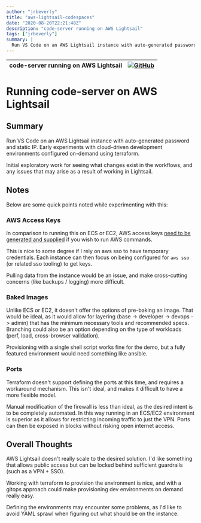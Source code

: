 ```yaml
---
author: "jrbeverly"
title: "aws-lightsail-codespaces"
date: "2020-08-20T22:21:48Z"
description: "code-server running on AWS Lightsail"
tags: ["jrbeverly"]
summary: |
  Run VS Code on an AWS Lightsail instance with auto-generated password and static IP. Early experiments with cloud-driven development environments configured on-demand using terraform. Initial exploratory work for seeing what changes exist in the workflows, and any issues that may arise as a result of working in Lightsail.
---
```


| code-server running on AWS Lightsail | [![GitHub](https://img.shields.io/badge/GitHub-%23121011.svg?logo=github&logoColor=white)](https://github.com/jrbeverly/aws-lightsail-codespaces) |
| :-------- | -------: |


# Running code-server on AWS Lightsail

## Summary

Run VS Code on an AWS Lightsail instance with auto-generated password and static IP. Early experiments with cloud-driven development environments configured on-demand using terraform.

Initial exploratory work for seeing what changes exist in the workflows, and any issues that may arise as a result of working in Lightsail.

## Notes

Below are some quick points noted while experimenting with this:

### AWS Access Keys

In comparison to running this on ECS or EC2, AWS access keys [need to be generated and supplied](https://lightsail.aws.amazon.com/ls/docs/en_us/articles/lightsail-how-to-set-up-access-keys-to-use-sdk-api-cli) if you wish to run AWS commands.

This is nice to some degree if I rely on aws sso to have temporary credentials. Each instance can then focus on being configured for `aws sso` (or related sso tooling) to get keys.

Pulling data from the instance would be an issue, and make cross-cutting concerns (like backups / logging) more difficult.

### Baked Images

Unlike ECS or EC2, it doesn't offer the options of pre-baking an image. That would be ideal, as it would allow for layering (base -> developer -> devops -> admin) that has the minimum necessary tools and recommended specs. Branching could also be an option depending on the type of workloads (perf, load, cross-browser validation).

Provisioning with a single shell script works fine for the demo, but a fully featured environment would need something like ansible.

### Ports

Terraform doesn't support defining the ports at this time, and requires a workaround mechanism. This isn't ideal, and makes it difficult to have a more flexible model.

Manual modification of the firewall is less than ideal, as the desired intent is to be completely automated. In this way running in an ECS/EC2 environment is superior as it allows for restricting incoming traffic to just the VPN. Ports can then be exposed in blocks without risking open internet access.

## Overall Thoughts

AWS Lightsail doesn't really scale to the desired solution. I'd like something that allows public access but can be locked behind sufficient guardrails (such as a VPN + SSO).

Working with terraform to provision the environment is nice, and with a gitops approach could make provisioning dev environments on demand really easy.

Defining the environments may encounter some problems, as I'd like to avoid YAML sprawl when figuring out what should be on the instance.
